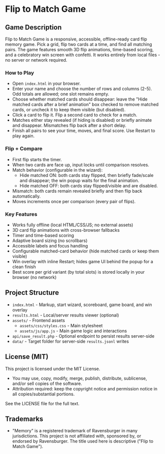 # Flip to Match Game

## Game Description
Flip to Match Game is a responsive, accessible, offline-ready card flip memory game. Pick a grid, flip two cards at a time, and find all matching pairs. The game features smooth 3D flip animations, time-based scoring, and a celebratory win screen with confetti. It works entirely from local files - no server or network required.

### How to Play
- Open `index.html` in your browser.
- Enter your name and choose the number of rows and columns (2-5). Odd totals are allowed; one slot remains empty.
- Choose whether matched cards should disappear: leave the "Hide matched cards after a brief animation" box checked to remove matched cards, or uncheck it to keep them visible (but disabled).
- Click a card to flip it. Flip a second card to check for a match.
- Matches either stay revealed (if hiding is disabled) or briefly animate and disappear. Mismatches flip back after a short delay.
- Finish all pairs to see your time, moves, and final score. Use Restart to play again.

### Flip + Compare
- First flip starts the timer.
- When two cards are face up, input locks until comparison resolves.
- Match behavior (configurable in the wizard):
  - Hide matched ON: both cards stay flipped, then briefly fade/scale and disappear; the win popup waits for the final animation.
  - Hide matched OFF: both cards stay flipped/visible and are disabled.
- Mismatch: both cards remain revealed briefly and then flip back automatically.
- Moves increments once per comparison (every pair of flips).

### Key Features
- Works fully offline (local HTML/CSS/JS; no external assets)
- 3D card flip animations with cross-browser fallbacks
- Timer and time-based scoring
- Adaptive board sizing (no scrollbars)
- Accessible labels and focus handling
- Configurable matched-card behavior (hide matched cards or keep them visible)
- Win overlay with inline Restart; hides game UI behind the popup for a clean finish
- Best score per grid variant (by total slots) is stored locally in your browser (no network)

## Project Structure
- `index.html` - Markup, start wizard, scoreboard, game board, and win overlay
- `results.html` - Local/server results viewer (optional)
- `assets/` - Frontend assets
  - `assets/css/styles.css` - Main stylesheet
  - `assets/js/app.js` - Main game logic and interactions
- `api/save_result.php` - Optional endpoint to persist results server-side
- `data/` - Target folder for server-side `results.jsonl` writes

## License (MIT)
This project is licensed under the MIT License.

- You may use, copy, modify, merge, publish, distribute, sublicense, and/or sell copies of the software.
- Attribution required: keep the copyright notice and permission notice in all copies/substantial portions.

See the LICENSE file for the full text.

## Trademarks
- "Memory" is a registered trademark of Ravensburger in many jurisdictions. This project is not affiliated with, sponsored by, or endorsed by Ravensburger. The title used here is descriptive ("Flip to Match Game").
